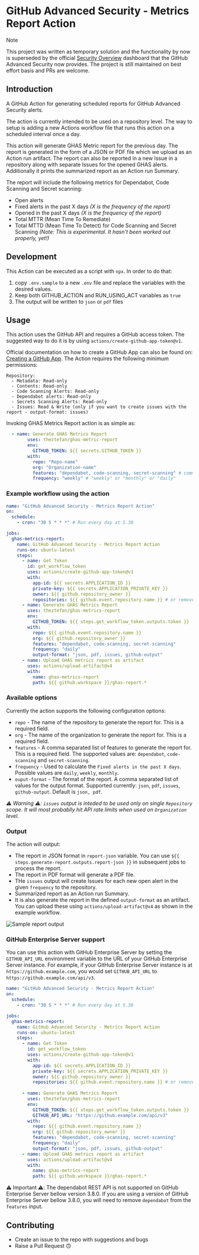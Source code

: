 # GitHub Advanced Security - Metrics Report Action

> [!NOTE]
> This project was written as temporary solution and the functionality by now is superseded by the official [Security Overview](https://docs.github.com/en/enterprise-cloud@latest/code-security/security-overview/about-security-overview) dashboard that the GitHub Advanced Security now provides. The project is still maintained on best effort basis and PRs are welcome.

## Introduction

A GitHub Action for generating scheduled reports for GitHub Advanced Security alerts.

The action is currently intended to be used on a repository level. The way to setup is adding a new Actions workflow file that runs this action on a scheduled interval once a day.

This action will generate GHAS Metric report for the previous day. The report is generated in the form of a JSON or PDF file which we upload as an Action run artifact. The report can also be reported in a new Issue in a repository along with separate Issues for the opened GHAS alerts.
Additionally it prints the summarized report as an Action run Summary.

The report will include the following metrics for Dependabot, Code Scanning and Secret scanning:

- Open alerts
- Fixed alerts in the past X days _(X is the frequency of the report)_
- Opened in the past X days _(X is the frequency of the report)_
- Total MTTR (Mean Time To Remediate)
- Total MTTD (Mean Time To Detect) for Code Scanning and Secret Scanning _(Note: This is experimental. It hasn't been worked out properly, yet!)_

## Development

This Action can be executed as a script with `npx`. In order to do that:

1. copy `.env.sample` to a new `.env` file and replace the variables with the desired values.
2. Keep both GITHUB_ACTION and RUN_USING_ACT variables as `true`
3. The output will be written to `json` or `pdf` files

## Usage

This action uses the GitHub API and requires a GitHub access token. The suggested way to do it is by using `actions/create-github-app-token@v1`.

Official documentation on how to create a GitHub App can also be found on: [Creating a GitHub App](https://docs.github.com/en/developers/apps/creating-a-github-app). The Action requires the following minimum permissions:

```
Repository:
  - Metadata: Read-only
  - Contents: Read-only
  - Code Scanning Alerts: Read-only
  - Dependabot alerts: Read-only
  - Secrets Scanning Alerts: Read-only
  - Issues: Read & Write (only if you want to create issues with the report - output-format: issues)
```

Invoking GHAS Metrics Report action is as simple as:

```yaml
  - name: Generate GHAS Metrics Report
        uses: theztefan/ghas-metric-report
        env:
          GITHUB_TOKEN: ${{ secrets.GITHUB_TOKEN }}
        with:
          repo: "Repo-name"
          org: "Organization-name"
          features: "dependabot, code-scanning, secret-scanning" # comma separated list of features.
          frequency: "weekly" # "weekly" or "monthly" or "daily"
```

### Example workflow using the action

```yaml
name: "GitHub Advanced Security - Metrics Report Action"
on:
  schedule:
    - cron: "30 5 * * *" # Run every day at 5.30

jobs:
  ghas-metrics-report:
    name: GitHub Advanced Security - Metrics Report Action
    runs-on: ubuntu-latest
    steps:
      - name: Get Token
        id: get_workflow_token
        uses: actions/create-github-app-token@v1
        with:
          app-id: ${{ secrets.APPLICATION_ID }}
          private-key: ${{ secrets.APPLICATION_PRIVATE_KEY }}
          owner: ${{ github.repository_owner }}
          repositories: ${{ github.event.repository.name }} # or remove this line to generate toke to all repos in org
      - name: Generate GHAS Metrics Report
        uses: theztefan/ghas-metrics-report
        env:
          GITHUB_TOKEN: ${{ steps.get_workflow_token.outputs.token }}
        with:
          repo: ${{ github.event.repository.name }}
          org: ${{ github.repository_owner }}
          features: "dependabot, code-scanning, secret-scanning"
          frequency: "daily"
          output-format: "json, pdf, issues, github-output"
      - name: Upload GHAS metrics report as artifact
        uses: actions/upload-artifact@v4
        with:
          name: ghas-metrics-report
          path: ${{ github.workspace }}/ghas-report.*
```

### Available options

Currently the action supports the following configuration options:

- `repo` - The name of the repository to generate the report for. This is a required field.
- `org` - The name of the organization to generate the report for. This is a required field.
- `features` - A comma separated list of features to generate the report for. This is a required field. The supported values are: `dependabot`, `code-scanning` and `secret-scanning`.
- `frequency` - Used to calculate the `Fixed alerts in the past X days`. Possible values are `daily`, `weekly`, `monthly`.
- `ouput-format` - The format of the report. A comma separated list of values for the output format. Supported currently: `json`, `pdf`, `issues`, `github-output`. Default is `json, pdf`.

_⚠️ Warning ⚠️: `issues` output is inteded to be used only on single `Repository` scope. It will most probablly hit API rate limits when used on `Organization` level._

### Output

The action will output:

- The report in JSON format in `report-json` variable. You can use `${{ steps.generate-report.outputs.report-json }}` in subsequent jobs to process the report.
- The report in PDF format will generate a PDF file.
- THe `issues` output will create Issues for each new open alert in the given `frequency` to the repository.
- Summarized report as an Action run Summary.
- It is also generate the report in the defined `output-format` as an artifact. You can upload these using `actions/upload-artifact@v4` as shown in the example workflow.

![Sample report output](ghas-metrics-report-sample-summary.png)

### GitHub Enterprise Server support

You can use this action with GitHub Enterprise Server by setting the `GITHUB_API_URL` environment variable to the URL of your GitHub Enterprise Server instance. For example, if your GitHub Enterprise Server instance is at `https://github.example.com`, you would set `GITHUB_API_URL` to `https://github.example.com/api/v3`.

```yaml
name: "GitHub Advanced Security - Metrics Report Action"
on:
  schedule:
    - cron: "30 5 * * *" # Run every day at 5.30

jobs:
  ghas-metrics-report:
    name: GitHub Advanced Security - Metrics Report Action
    runs-on: ubuntu-latest
    steps:
      - name: Get Token
        id: get_workflow_token
        uses: actions/create-github-app-token@v1
        with:
          app-id: ${{ secrets.APPLICATION_ID }}
          private-key: ${{ secrets.APPLICATION_PRIVATE_KEY }}
          owner: ${{ github.repository_owner }}
          repositories: ${{ github.event.repository.name }} # or remove this line to generate toke to all repos in org
          
      - name: Generate GHAS Metrics Report
        uses: theztefan/ghas-metrics-report
        env:
          GITHUB_TOKEN: ${{ steps.get_workflow_token.outputs.token }}
          GITHUB_API_URL: "https://github.example.com/api/v3"
        with:
          repo: ${{ github.event.repository.name }}
          org: ${{ github.repository_owner }}
          features: "dependabot, code-scanning, secret-scanning"
          frequency: "daily"
          output-format: "json, pdf, issues, github-output"
      - name: Upload GHAS metrics report as artifact
        uses: actions/upload-artifact@v4
        with:
          name: ghas-metrics-report
          path: ${{ github.workspace }}/ghas-report.*
```

⚠️ Important ⚠️: The dependabot REST API is not supported on GitHub Enterprise Server bellow version 3.8.0. If you are using a version of GitHub Enterprise Server bellow 3.8.0, you will need to remove `dependabot` from the `features` input.

## Contributing

- Create an issue to the repo with suggestions and bugs
- Raise a Pull Request 🙃
